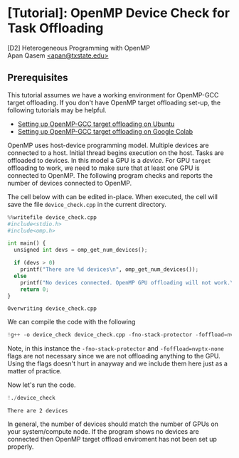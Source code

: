 # [Tutorial]: OpenMP Device Check for Task Offloading  
[D2] Heterogeneous Programming with OpenMP  
Apan Qasem [\<apan@txstate.edu\>](apan@txstate.edu)

## Prerequisites 

This tutorial assumes we have a working environment for OpenMP-GCC target offloading. If you don't
have OpenMP target offloading set-up, the following tutorials may be helpful. 

  * [Setting up OpenMP-GCC target offloading on
  Ubuntu](https://github.com/apanqasem/tutorials/blob/main/openmp/gpu_offloading.md)
  * [Setting up OpenMP-GCC target offloading on Google
    Colab](https://colab.research.google.com/github/apanqasem/tutorials/blob/main/openmp/openmp_offload_colab.ipynb) 


OpenMP uses host-device programming model. Multiple devices are connected to a host. Initial thread
begins execution on the host. Tasks are offloaded to devices. In this model a GPU is a _device_. For
GPU `target` offloading to work, we need to make sure that at least one GPU is connected to
OpenMP. The following program checks and reports the number of devices connected to OpenMP.  

The cell below with can be edited in-place. When executed, the cell will save the file `device_check.cpp` in the current directory. 


```python
%%writefile device_check.cpp
#include<stdio.h>
#include<omp.h>

int main() {
  unsigned int devs = omp_get_num_devices();

  if (devs > 0) 
    printf("There are %d devices\n", omp_get_num_devices());
  else
    printf("No devices connected. OpenMP GPU offloading will not work.\n"); 
    return 0;
}
```

    Overwriting device_check.cpp


We can compile the code with the following


```python
!g++ -o device_check device_check.cpp -fno-stack-protector -foffload=nvptx-none -fopenmp
```

Note, in this instance the `-fno-stack-protector` and `-foffload=nvptx-none` flags are not necessary since we are not offloading anything to the GPU. Using the flags doesn't hurt in anayway and we include them here just as a matter of practice.  

Now let's run the code.


```python
!./device_check
```

    There are 2 devices


In general, the number of devices should match the number of GPUs on your system/compute node. If the program shows no devices are connected then OpenMP target offload enviroment has not been set up properly.


```python

```
